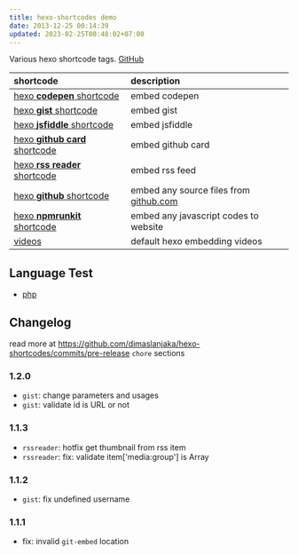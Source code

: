 ```yaml
---
title: hexo-shortcodes demo
date: 2013-12-25 00:14:39
updated: 2023-02-25T00:48:02+07:00
---
```


Various hexo shortcode tags. [GitHub](https://github.com/dimaslanjaka/hexo-shortcodes)

| shortcode | description |
| :--- | :--- |
| [hexo **codepen** shortcode](codepen) | embed codepen |
| [hexo **gist** shortcode](gist) | embed gist |
| [hexo **jsfiddle** shortcode](jsfiddle) | embed jsfiddle |
| [hexo **github card** shortcode](githubCard) | embed github card |
| [hexo **rss reader** shortcode](rssreader) | embed rss feed |
| [hexo **github** shortcode](github) | embed any source files from [github.com](https://github.com) |
| [hexo **npmrunkit** shortcode](npmrunkit) | embed any javascript codes to website |
| [videos](videos) | default hexo embedding videos |

## Language Test

- [php](lang/php)

## Changelog
read more at https://github.com/dimaslanjaka/hexo-shortcodes/commits/pre-release `chore` sections
### 1.2.0
- `gist`: change parameters and usages
- `gist`: validate id is URL or not
### 1.1.3
- `rssreader`: hotfix get thumbnail from rss item
- `rssreader`: fix: validate item['media:group'] is Array
### 1.1.2
- `gist`: fix undefined username
### 1.1.1
- fix: invalid `git-embed` location